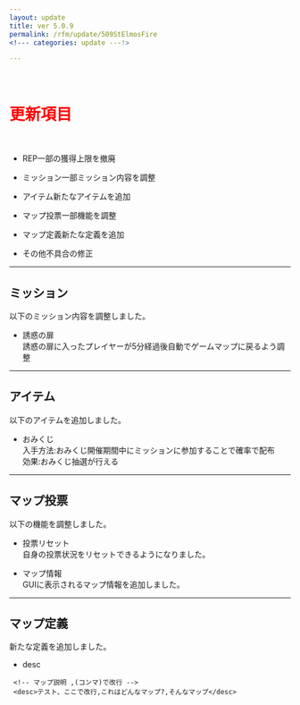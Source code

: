 ```yaml
---
layout: update
title: ver 5.0.9
permalink: /rfm/update/509StElmosFire 
<!--- categories: update ---!> 

---
```



<br>
<h1 id="1"><font color="red">更新項目</font></h1><br>


+ <span class="green-badge">REP</span>一部の獲得上限を撤廃    

+ <span class="blue-badge">ミッション</span>一部ミッション内容を調整          

+ <span class="red-badge">アイテム</span>新たなアイテムを追加        

+ <span class="green-badge">マップ投票</span>一部機能を調整         

+ <span class="yellow-badge">マップ定義</span>新たな定義を追加       

+ <span class="blue-badge">その他</span>不具合の修正  



----------------------------------------------------  
## ミッション            

以下のミッション内容を調整しました。  

+ 誘惑の扉    
誘惑の扉に入ったプレイヤーが5分経過後自動でゲームマップに戻るよう調整  



----------------------------------------------------  
## アイテム            

以下のアイテムを追加しました。  

+ おみくじ        
入手方法:おみくじ開催期間中にミッションに参加することで確率で配布     
効果:おみくじ抽選が行える  
  


----------------------------------------------------  
## マップ投票              

以下の機能を調整しました。  

+ 投票リセット          
自身の投票状況をリセットできるようになりました。    

+ マップ情報  
GUIに表示されるマップ情報を追加しました。  



----------------------------------------------------  
## マップ定義                

新たな定義を追加しました。  

+ desc    

```
 <!-- マップ説明 ,(コンマ)で改行 -->
 <desc>テスト、ここで改行,これはどんなマップ?,そんなマップ</desc> 
```






  

